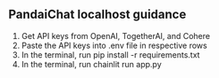## PandaiChat localhost guidance

1. Get API keys from OpenAI, TogetherAI, and Cohere
2. Paste the API keys into .env file in respective rows
3. In the terminal, run pip install -r requirements.txt
4. In the terminal, run chainlit run app.py